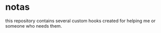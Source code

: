 # notas

this repository contains several custom hooks created for helping me or someone who needs them.